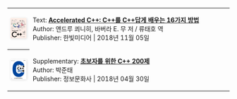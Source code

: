 ﻿<table class="table textbooks clearfix" style="border: none">
  <colgroup><col style="width: 10%"><col style="width: 90%"></colgroup>
  <tbody>
    <tr class="textbook">
      <th scope="row">
        <a href="https://www.yes24.com/Product/Goods/66318020" target="_blank">
          <img width="100" style="box-shadow: 1px 1px 5px gainsboro" src="/assets/img/books/cpp-fast.jpg">
        </a>
      </th>
      <td>
        <ol class="text-info" style="list-style: none; padding-left: 0">
          <li><span>Text:</span>
            <a href="https://www.yes24.com/Product/Goods/66318020" target="_blank">
              <strong>Accelerated C++:  C++를 C++답게 배우는 16가지 방법</strong>
            </a>
          </li>
          <li><span>Author:</span> 앤드루 쾨니히, 바버라 E. 무 저 / 류태호 역</li>
          <li><span>Publisher:</span> 한빛미디어 | 2018년 11월 05일</li>
        </ol>
      </td>
    </tr>
    <tr class="textbook">
      <th scope="row">
        <a href="https://www.yes24.com/Product/Goods/60524662" target="_blank">
          <img width="80" style="box-shadow: 1px 1px 5px gainsboro" src="/assets/img/books/cpp-200.jpg">
        </a>
      </th>
      <td>
        <ol class="text-info" style="list-style: none; padding-left: 0">
          <li><span>Supplementary:</span>
            <a href="https://www.yes24.com/Product/Goods/60524662" target="_blank">
              <strong>초보자를 위한 C++ 200제</strong>
            </a>
          </li>
          <li><span>Author:</span> 박준태</li>
          <li><span>Publisher:</span> 정보문화사 | 2018년 04월 30일</li>
        </ol>
      </td>
    </tr>
  </tbody>
</table>
